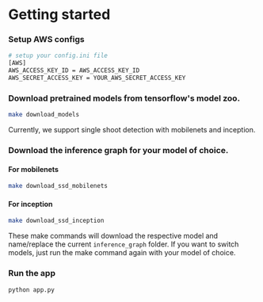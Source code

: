 # Getting started

### Setup AWS configs

```bash
# setup your config.ini file
[AWS]
AWS_ACCESS_KEY_ID = AWS_ACCESS_KEY_ID
AWS_SECRET_ACCESS_KEY = YOUR_AWS_SECRET_ACCESS_KEY
```

### Download pretrained models from tensorflow's model zoo.

```bash
make download_models
```

Currently, we support single shoot detection with mobilenets and inception.

### Download the inference graph for your model of choice.

#### For mobilenets

```bash
make download_ssd_mobilenets
```

#### For inception

```bash
make download_ssd_inception
```

These make commands will download the respective model and name/replace the current `inference_graph` folder. If you want to switch models, just run the make command again with your model of choice.

### Run the app

```bash
python app.py
```
